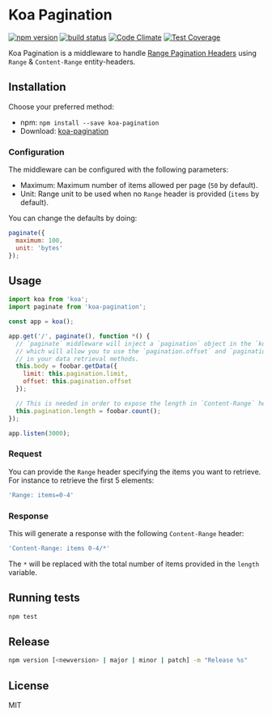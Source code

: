 # Koa Pagination

[![npm version][npm-image]][npm-url]
[![build status][travis-image]][travis-url]
[![Code Climate][codeclimate-gpa-image]][codeclimate-url]
[![Test Coverage][codeclimate-coverage-image]][codeclimate-url]

Koa Pagination is a middleware to handle [Range Pagination Headers](http://www.w3.org/Protocols/rfc2616/rfc2616-sec14.html) using `Range` & `Content-Range` entity-headers.

## Installation

Choose your preferred method:

* npm: `npm install --save koa-pagination`
* Download: [koa-pagination](https://github.com/seegno/koa-pagination)

### Configuration

The middleware can be configured with the following parameters:
- Maximum: Maximum number of items allowed per page (`50` by default).
- Unit: Range unit to be used when no `Range` header is provided (`items` by default).

You can change the defaults by doing:

```js
paginate({
  maximum: 100,
  unit: 'bytes'
});
```
## Usage

```js
import koa from 'koa';
import paginate from 'koa-pagination';

const app = koa();

app.get('/', paginate(), function *() {
  // `paginate` middleware will inject a `pagination` object in the `koa` context,
  // which will allow you to use the `pagination.offset` and `pagination.limit`
  // in your data retrieval methods.
  this.body = foobar.getData({
    limit: this.pagination.limit,
    offset: this.pagination.offset
  });

  // This is needed in order to expose the length in `Content-Range` header.
  this.pagination.length = foobar.count();
});

app.listen(3000);
```

### Request

You can provide the `Range` header specifying the items you want to retrieve. For instance to retrieve the first 5 elements:

```js
'Range: items=0-4'
```

### Response

This will generate a response with the following `Content-Range` header:

```js
'Content-Range: items 0-4/*'
```

The `*` will be replaced with the total number of items provided in the `length` variable.

## Running tests

```sh
npm test
```

## Release

```sh
npm version [<newversion> | major | minor | patch] -m "Release %s"
```

## License
MIT

[npm-image]: https://img.shields.io/npm/v/koa-pagination.svg?style=flat-square
[npm-url]: https://npmjs.org/package/koa-pagination
[travis-image]: https://img.shields.io/travis/seegno/koa-pagination.svg?style=flat-square
[travis-url]: https://travis-ci.org/seegno/koa-pagination
[codeclimate-coverage-image]: https://img.shields.io/codeclimate/coverage/github/seegno/koa-pagination.svg?style=flat-square
[codeclimate-gpa-image]: https://img.shields.io/codeclimate/github/seegno/koa-pagination.svg?style=flat-square
[codeclimate-url]: https://codeclimate.com/github/seegno/koa-pagination
